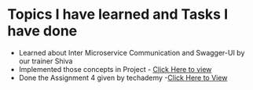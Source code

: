 # Topics I have learned and Tasks I have done
- Learned about Inter Microservice Communication and Swagger-UI by our trainer Shiva
- Implemented those concepts in Project - [Click Here to view](https://github.com/srivenkataprabhas-g1/Encora-Tasks/tree/main/10-10-2025/Inter-Microservice-Communication)
- Done the Assignment 4 given by techademy -[Click Here to View](https://github.com/srivenkataprabhas-g1/Techademy-Assignments/tree/main/04-Assignment-10-10-2025)
